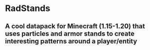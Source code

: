 # RadStands
## A cool datapack for Minecraft (1.15-1.20) that uses particles and armor stands to create interesting patterns around a player/entity
